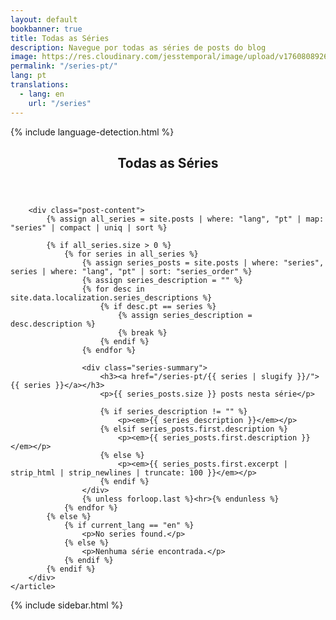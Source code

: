 ```yaml
---
layout: default
bookbanner: true
title: Todas as Séries
description: Navegue por todas as séries de posts do blog
image: https://res.cloudinary.com/jesstemporal/image/upload/v1760808926/covers/series-pt_pcoiep.jpg
permalink: "/series-pt/"
lang: pt
translations:
  - lang: en
    url: "/series"
---
```


{% include language-detection.html %}

<div class="row">
<div class="col-md-8">
    <article class="post">
        <header class="post-header">
            <h1 class="post-title">Todas as Séries</h1>
        </header>

        <div class="post-content">
            {% assign all_series = site.posts | where: "lang", "pt" | map: "series" | compact | uniq | sort %}

            {% if all_series.size > 0 %}
                {% for series in all_series %}
                    {% assign series_posts = site.posts | where: "series", series | where: "lang", "pt" | sort: "series_order" %}
                    {% assign series_description = "" %}
                    {% for desc in site.data.localization.series_descriptions %}
                        {% if desc.pt == series %}
                            {% assign series_description = desc.description %}
                            {% break %}
                        {% endif %}
                    {% endfor %}

                    <div class="series-summary">
                        <h3><a href="/series-pt/{{ series | slugify }}/">{{ series }}</a></h3>
                        <p>{{ series_posts.size }} posts nesta série</p>
                        
                        {% if series_description != "" %}
                            <p><em>{{ series_description }}</em></p>
                        {% elsif series_posts.first.description %}
                            <p><em>{{ series_posts.first.description }}</em></p>
                        {% else %}
                            <p><em>{{ series_posts.first.excerpt | strip_html | strip_newlines | truncate: 100 }}</em></p>
                        {% endif %}
                    </div>
                    {% unless forloop.last %}<hr>{% endunless %}
                {% endfor %}
            {% else %}
                {% if current_lang == "en" %}
                    <p>No series found.</p>
                {% else %}
                    <p>Nenhuma série encontrada.</p>
                {% endif %}
            {% endif %}
        </div>
    </article>
</div>

{% include sidebar.html %}

</div>
